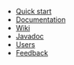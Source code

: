 <ul class="main-menu-pages">
  <li><a href="{{ BASE_PATH }}/quick-start.html">Quick start</a></li>
  <li><a href="{{ BASE_PATH }}/documentation.html">Documentation</a></li>
  <li><a href="https://github.com/codeborne/selenide/wiki" target="_blank">Wiki</a></li>
  <li><a href="{{ BASE_PATH }}/javadoc.html">Javadoc</a></li>
  <li><a href="{{ BASE_PATH }}/users.html">Users</a></li>
  <li style="display:none;"><a href="{{ BASE_PATH }}/quotes.html">What users say?</a></li>
  <li><a href="{{ BASE_PATH }}/contacts.html">Feedback</a></li>
  <li style="display:none;"><a href="{{ BASE_PATH }}/thanks.html">Our thanks</a></li>
</ul>

<h3 style="display:none">Blog</h3>
<div class="archive" style="display:none">
  {% assign posts_collate = site.posts %}
  {% include JB/posts_collate %}
  <a href="{{ BASE_PATH }}/archive.html" class="right small">Blog archive</a>
</div>
